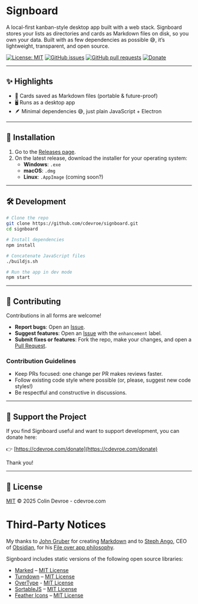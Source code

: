 # Signboard

A local-first kanban-style desktop app built with a web stack. Signboard stores your lists as directories and cards as Markdown files on disk, so you own your data. Built with as few dependencies as possible 😅, it’s lightweight, transparent, and open source.

[![License: MIT](https://img.shields.io/badge/License-MIT-yellow.svg)](./LICENSE)
[![GitHub issues](https://img.shields.io/github/issues/cdevroe/signboard)](../../issues)
[![GitHub pull requests](https://img.shields.io/github/issues-pr/cdevroe/signboard)](../../pulls)
[![Donate](https://img.shields.io/badge/Donate-388307)](https://cdevroe.com/donate)

---

## ✨ Highlights
- 📂 Cards saved as Markdown files (portable & future-proof)
- 🖥 Runs as a desktop app
- 🪶 Minimal dependencies 😅, just plain JavaScript + Electron

---

## 🚀 Installation

1. Go to the [Releases page](../../releases).
2. On the latest release, download the installer for your operating system:  
   - **Windows**: `.exe`
   - **macOS**: `.dmg`
   - **Linux**: `.AppImage` (coming soon?)

---

## 🛠 Development

```bash
# Clone the repo
git clone https://github.com/cdevroe/signboard.git
cd signboard

# Install dependencies
npm install

# Concatenate JavaScript files
./buildjs.sh

# Run the app in dev mode
npm start
```

---

## 🤝 Contributing

Contributions in all forms are welcome!  

- **Report bugs**: Open an [Issue](../../issues).  
- **Suggest features**: Open an [Issue](../../issues) with the `enhancement` label.  
- **Submit fixes or features**: Fork the repo, make your changes, and open a [Pull Request](../../pulls).  

### Contribution Guidelines
- Keep PRs focused: one change per PR makes reviews faster.
- Follow existing code style where possible (or, please, suggest new code styles!)
- Be respectful and constructive in discussions.

---

## 💖 Support the Project

If you find Signboard useful and want to support development, you can donate here:

👉 [https://cdevroe.com/donate](https://cdevroe.com/donate)

Thank you!

---

## 📜 License

[MIT](./LICENSE) © 2025 Colin Devroe - cdevroe.com

# Third-Party Notices

My thanks to [John Gruber](https://daringfireball.net/) for creating [Markdown](https://daringfireball.net/projects/markdown/) and to [Steph Ango](https://stephango.com/), CEO of [Obsidian](https://obsidian.md/), for his [File over app philosophy](https://stephango.com/file-over-app).

Signboard includes static versions of the following open source libraries:

- [Marked](https://github.com/markedjs/marked) – [MIT License](https://github.com/markedjs/marked/blob/master/LICENSE.md)
- [Turndown](https://github.com/mixmark-io/turndown) – [MIT License](https://github.com/mixmark-io/turndown/blob/master/LICENSE)
- [OverType](https://github.com/panphora/overtype) - [MIT License](https://github.com/panphora/overtype/blob/main/LICENSE)
- [SortableJS](https://github.com/SortableJS/Sortable) – [MIT License](https://github.com/SortableJS/Sortable/blob/master/LICENSE)
- [Feather Icons](https://github.com/feathericons/feather) – [MIT License](https://github.com/feathericons/feather/blob/master/LICENSE)
